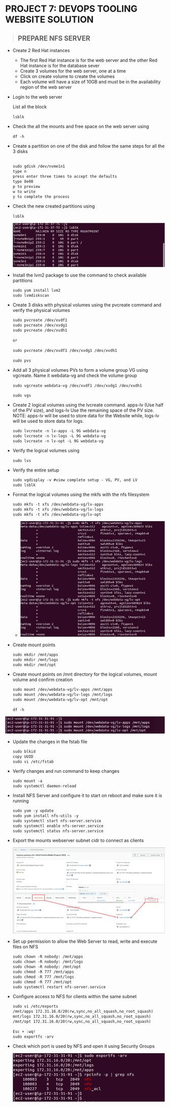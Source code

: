 # PROJECT 7: DEVOPS TOOLING WEBSITE SOLUTION

> ## PREPARE NFS SERVER

- Create 2 Red Hat instances

  - The first Red Hat instance is for the web server and the other Red Hat instance is for the database sever
  - Create 3 volumes for the web server, one at a time
  - Click on create volume to create the volumes
  - Each volume will have a size of 10GB and must be in the availability region of the web server

- Login to the web server

  List all the block

  `lsblk`

- Check the all the mounts and free space on the web server using

  `df -h`

- Create a partition on one of the disk and follow the same steps for all the 3 disks

  ```

  sudo gdisk /dev/nvme1n1
  type n
  press enter three times to accept the defaults
  type 8e00
  p to preview
  w to write
  y to complete the process
  ```

- Check the new created partitions using

  `lsblk`

  ![Create partitions](images/project-6/create-partition.png)

- Install the lvm2 package to use the command to check available partitions

  ```
  sudo yum install lvm2
  sudo lvmdiskscan
  ```

- Create 3 disks with physical volumes using the pvcreate command and verify the physical volumes

  ```
  sudo pvcreate /dev/xvdf1
  sudo pvcreate /dev/xvdg1
  sudo pvcreate /dev/xvdh1

  or

  sudo pvcreate /dev/xvdf1 /dev/xvdg1 /dev/xvdh1

  sudo pvs
  ```

- Add all 3 physical volumes PVs to form a volume group VG using vgcreate. Name it webdata-vg and check the volume group

  `sudo vgcreate webdata-vg /dev/xvdf1 /dev/xvdg1 /dev/xvdh1`

  `sudo vgs`


- Create 2 logical volumes using the lvcreate command. apps-lv (Use half of the PV size), and logs-lv Use the remaining space of the PV size. NOTE: apps-lv will be used to store data for the Website while, logs-lv will be used to store data for logs.

  ```
  sudo lvcreate -n lv-apps -L 9G webdata-vg
  sudo lvcreate -n lv-logs -L 9G webdata-vg
  sudo lvcreate -n lv-opt -L 9G webdata-vg
  ```

- Verify the logical volumes using

  `sudo lvs`

- Verify the entire setup

  ```
  sudo vgdisplay -v #view complete setup - VG, PV, and LV
  sudo lsblk
  ```

- Format the logical volumes using the mkfs with the nfs filesystem

  ```
  sudo mkfs -t xfs /dev/webdata-vg/lv-apps
  sudo mkfs -t xfs /dev/webdata-vg/lv-logs
  sudo mkfs -t xfs /dev/webdata-vg/lv-opt
  ```
  
  - ![format with xfs](images/project-7/format-with-xfs.png)


- Create mount points

  ```
  sudo mkdir /mnt/apps
  sudo mkdir /mnt/logs
  sudo mkdir /mnt/opt
  ```

- Create mount points on /mnt directory for the logical volumes, mount volume and confirm creation

  ```
  sudo mount /dev/webdata-vg/lv-apps /mnt/apps
  sudo mount /dev/webdata-vg/lv-logs /mnt/logs
  sudo mount /dev/webdata-vg/lv-opt /mnt/opt

  df -h
  ```

![logical volumes mounted](images/project-7/logical-volume-mounted.png)

- Update the changes in the fstab file

  ```
  sudo blkid
  copy UUID
  sudo vi /etc/fstab
  ```

- Verify changes and run command to keep changes

  ```
  sudo mount -a
  sudo systemctl daemon-reload
  ```

- Install NFS Server and configure it to start on reboot and make sure it is running

  ```
  sudo yum -y update
  sudo yum install nfs-utils -y
  sudo systemctl start nfs-server.service
  sudo systemctl enable nfs-server.service
  sudo systemctl status nfs-server.service
  ```

- Export the mounts webserver subnet cidr to connect as clients

  ![subnet](images/project-7/set-subnet.png)

- Set up permission to allow the Web Server to read, write and execute files on NFS

  ```
  sudo chown -R nobody: /mnt/apps
  sudo chown -R nobody: /mnt/logs
  sudo chown -R nobody: /mnt/opt
  sudo chmod -R 777 /mnt/apps
  sudo chmod -R 777 /mnt/logs
  sudo chmod -R 777 /mnt/opt
  sudo systemctl restart nfs-server.service
  ```

- Configure access to NFS for clients within the same subnet

  ```
  sudo vi /etc/exports
  /mnt/apps 172.31.16.0/20(rw,sync,no_all_squash,no_root_squash)
  mnt/logs 172.31.16.0/20(rw,sync,no_all_squash,no_root_squash)
  /mnt/opt 172.31.16.0/20(rw,sync,no_all_squash,no_root_squash)

  Esc + :wq!
  sudo exportfs -arv
  ```

- Check which port is used by NFS and open it using Security Groups

  ![check port](images/project-7/rpcinfo.png)